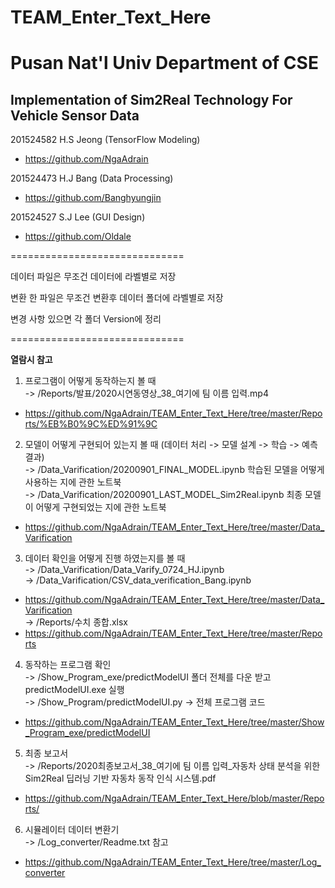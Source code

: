 # TEAM_Enter_Text_Here
<h1>Pusan Nat'l Univ Department of CSE</h1>
<h2>Implementation of Sim2Real Technology For Vehicle Sensor Data</h2>

201524582 H.S Jeong (TensorFlow Modeling)
- https://github.com/NgaAdrain

201524473 H.J Bang (Data Processing)
- https://github.com/Banghyungjin

201524527 S.J Lee (GUI Design)
- https://github.com/Oldale

==============================

데이터 파일은 무조건 데이터에 라벨별로 저장

변환 한 파일은 무조건 변환후 데이터 폴더에 라벨별로 저장

변경 사항 있으면 각 폴더 Version에 정리

==============================

**열람시 참고**

1. 프로그램이 어떻게 동작하는지 볼 때<br>
-> /Reports/발표/2020시연동영상_38_여기에 팀 이름 입력.mp4
- https://github.com/NgaAdrain/TEAM_Enter_Text_Here/tree/master/Reports/%EB%B0%9C%ED%91%9C
2. 모델이 어떻게 구현되어 있는지 볼 때 (데이터 처리 -> 모델 설계 -> 학습 -> 예측 결과)<br>
-> /Data_Varification/20200901_FINAL_MODEL.ipynb 학습된 모델을 어떻게 사용하는 지에 관한 노트북<br>
-> /Data_Varification/20200901_LAST_MODEL_Sim2Real.ipynb 최종 모델이 어떻게 구현되었는 지에 관한 노트북
- https://github.com/NgaAdrain/TEAM_Enter_Text_Here/tree/master/Data_Varification
3. 데이터 확인을 어떻게 진행 하였는지를 볼 때<br>
-> /Data_Varification/Data_Varify_0724_HJ.ipynb<br>
-> /Data_Varification/CSV_data_verification_Bang.ipynb
- https://github.com/NgaAdrain/TEAM_Enter_Text_Here/tree/master/Data_Varification
<br>-> /Reports/수치 종합.xlsx
- https://github.com/NgaAdrain/TEAM_Enter_Text_Here/tree/master/Reports
4. 동작하는 프로그램 확인<br>
-> /Show_Program_exe/predictModelUI 폴더 전체를 다운 받고 predictModelUI.exe 실행<br>
-> /Show_Program/predictModelUI.py -> 전체 프로그램 코드
- https://github.com/NgaAdrain/TEAM_Enter_Text_Here/tree/master/Show_Program_exe/predictModelUI
5. 최종 보고서<br>
-> /Reports/2020최종보고서_38_여기에 팀 이름 입력_자동차 상태 분석을 위한 Sim2Real 딥러닝 기반 자동차 동작 인식 시스템.pdf
- https://github.com/NgaAdrain/TEAM_Enter_Text_Here/blob/master/Reports/
6. 시뮬레이터 데이터 변환기<br>
-> /Log_converter/Readme.txt 참고<br>
- https://github.com/NgaAdrain/TEAM_Enter_Text_Here/tree/master/Log_converter
